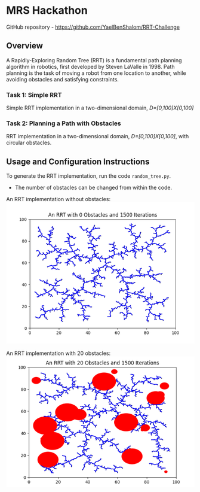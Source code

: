 # MRS Hackathon

GitHub repository - https://github.com/YaelBenShalom/RRT-Challenge

## Overview

A Rapidly-Exploring Random Tree (RRT) is a fundamental path planning algorithm in robotics, first developed by Steven LaValle in 1998.
Path planning is the task of moving a robot from one location to another, while avoiding obstacles and satisfying constraints.

### Task 1: Simple RRT

Simple RRT implementation in a two-dimensional domain, _D=[0,100]X[0,100]_

### Task 2: Planning a Path with Obstacles

RRT implementation in a two-dimensional domain, _D=[0,100]X[0,100]_, with circular obstacles.

## Usage and Configuration Instructions

To generate the RRT implementation, run the code `random_tree.py`.

- The number of obstacles can be changed from within the code.

An RRT implementation without obstacles:
![Tast_1](<https://github.com/YaelBenShalom/RRT-Challenge/blob/master/images/Task_1(3).png>)

An RRT implementation with 20 obstacles:
![Tast_2](<https://github.com/YaelBenShalom/RRT-Challenge/blob/master/images/Task_2(5).png>)
